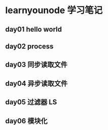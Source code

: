 # learnyounode 学习笔记

## day01 hello world

## day02 process

## day03 同步读取文件

## day04 异步读取文件

## day05 过滤器 LS

## day06 模块化
